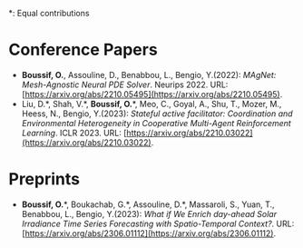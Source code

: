 *: Equal contributions

# Conference Papers

* **Boussif, O.**, Assouline, D., Benabbou, L., Bengio, Y.(2022): *MAgNet: Mesh-Agnostic Neural PDE Solver*. Neurips 2022. URL: [https://arxiv.org/abs/2210.05495](https://arxiv.org/abs/2210.05495).
* Liu, D.\*, Shah, V.\*, **Boussif, O.**\*, Meo, C., Goyal, A., Shu, T., Mozer, M., Heess, N., Bengio, Y.(2023): *Stateful active facilitator: Coordination and Environmental Heterogeneity in Cooperative Multi-Agent Reinforcement Learning*. ICLR 2023. URL: [https://arxiv.org/abs/2210.03022](https://arxiv.org/abs/2210.03022).
# Preprints
* **Boussif, O.**\*, Boukachab, G.\*, Assouline, D.\*, Massaroli, S., Yuan, T., Benabbou, L., Bengio, Y.(2023): *What if We Enrich day-ahead Solar Irradiance Time Series Forecasting with Spatio-Temporal Context?*. URL: [https://arxiv.org/abs/2306.01112](https://arxiv.org/abs/2306.01112).